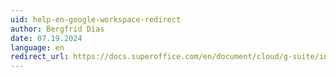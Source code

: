 ```yaml
---
uid: help-en-google-workspace-redirect
author: Bergfrid Dias
date: 07.19.2024
language: en
redirect_url: https://docs.superoffice.com/en/document/cloud/g-suite/index.html
---
```

